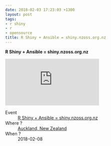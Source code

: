 ```yaml
---
date: 2018-02-03 17:23:03 +1300
layout: post
tags:
- r shiny
- r
- opensource
title: R Shiny + Ansible = shiny.nzoss.org.nz
---
```


<strong>R Shiny + Ansible = shiny.nzoss.org.nz</strong>

<div class='row'>
<div class="ui embed">
<iframe src="https://kinow.github.io/auckland-r-meetup-shiny-talk/" frameborder="0" allowfullscreen></iframe>
</div>
</div>

<dl>
<dt>Event</dt>
<dd><a href="https://www.meetup.com/Auckland-R-Users-Group-AKLRUG/events/247400612/">R Shiny + Ansible = shiny.nzoss.org.nz</a></dd>
<dt>Where ?</dt>
<dd><a href="https://www.google.com/maps/search/?api=1&query=38+Princes+Street%2C+The+University+of+Auckland%2C+Auckland%2C+nz">Auckland, New Zealand</a></dd>
<dt>When ?</dt>
<dd>2018-02-08</dd>
</dl>
